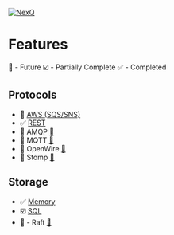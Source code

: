 [![NexQ](https://github.com/joeferner/nexq/actions/workflows/node.js.yml/badge.svg)](https://github.com/joeferner/nexq/actions/workflows/node.js.yml)

# Features

:scroll: - Future
:ballot_box_with_check: - Partially Complete
:white_check_mark: - Completed

## Protocols

- :scroll: [AWS (SQS/SNS)](https://aws.amazon.com/pm/sqs/)
- :white_check_mark: [REST](packages/proto-rest/README.md)
- :scroll: AMQP [:link:](https://en.wikipedia.org/wiki/Advanced_Message_Queuing_Protocol)
- :scroll: MQTT [:link:](https://en.wikipedia.org/wiki/MQTT)
- :scroll: OpenWire [:link:](https://en.wikipedia.org/wiki/OpenWire_(binary_protocol))
- :scroll: Stomp [:link:](https://en.wikipedia.org/wiki/Streaming_Text_Oriented_Messaging_Protocol)

## Storage

- :white_check_mark: [Memory](packages/store-memory/README.md)
- :ballot_box_with_check: [SQL](packages/store-sql/README.md)
- :scroll: - Raft [:link:](https://en.wikipedia.org/wiki/Raft_(algorithm))
